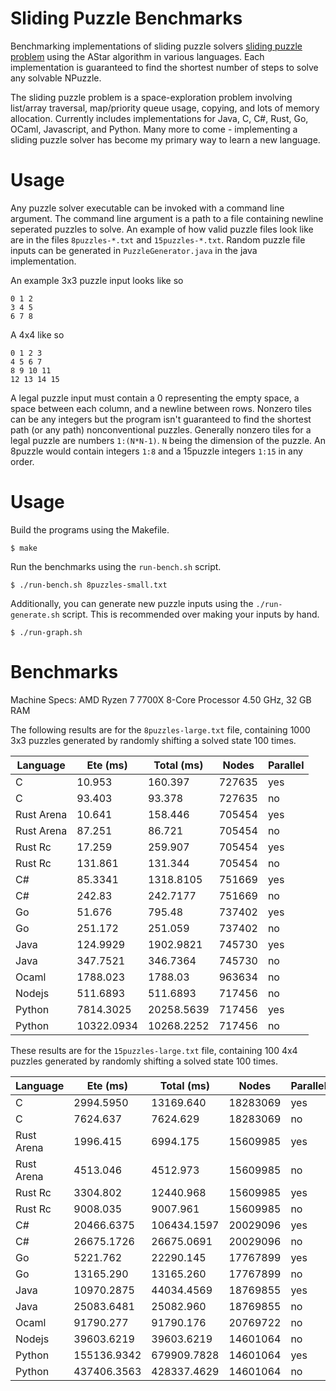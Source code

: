 # Sliding Puzzle Benchmarks

Benchmarking implementations of sliding puzzle solvers [sliding puzzle problem](https://en.wikipedia.org/wiki/15_puzzle) using the AStar algorithm in various languages.
Each implementation is guaranteed to find the shortest number of steps to solve any solvable NPuzzle. 

The sliding puzzle problem is a space-exploration problem involving list/array traversal, map/priority queue usage, copying, and lots of memory allocation. Currently includes implementations for Java, C, C#, Rust, Go, OCaml, Javascript, and Python. Many more to come - implementing a sliding puzzle solver has become my primary way to learn a new language. 

# Usage
Any puzzle solver executable can be invoked with a command line argument. The command line argument is a path to a file containing newline seperated puzzles to solve.
An example of how valid puzzle files look like are in the files `8puzzles-*.txt` and `15puzzles-*.txt`. Random puzzle file inputs can be generated in `PuzzleGenerator.java` in the java implementation.

An example 3x3 puzzle input looks like so
```
0 1 2
3 4 5
6 7 8
```

A 4x4 like so
```
0 1 2 3
4 5 6 7
8 9 10 11
12 13 14 15
```

A legal puzzle input must contain a 0 representing the empty space, a space between each column, and a newline between rows. Nonzero tiles can be any integers but the program isn't guaranteed to find the shortest path (or any path) nonconventional puzzles. Generally nonzero tiles for a legal puzzle are numbers `1:(N*N-1)`. `N` being the dimension of the puzzle. An 8puzzle would contain integers `1:8` and a 15puzzle integers `1:15` in any order.

# Usage

Build the programs using the Makefile.

```shell
$ make
```

Run the benchmarks using the `run-bench.sh` script.

```shell
$ ./run-bench.sh 8puzzles-small.txt
```

Additionally, you can generate new puzzle inputs using the `./run-generate.sh` script. This is recommended over making your inputs by hand.

```shell
$ ./run-graph.sh
```

# Benchmarks

Machine Specs: AMD Ryzen 7 7700X 8-Core Processor 4.50 GHz, 32 GB RAM

The following results are for the `8puzzles-large.txt` file, containing 1000 3x3 puzzles generated by randomly shifting a solved state 100 times.

| Language   | Ete (ms)   | Total (ms)  | Nodes   | Parallel |
|------------|------------|-------------|---------|----------|
| C          | 10.953     | 160.397     | 727635  | yes      |
| C          | 93.403     | 93.378      | 727635  | no       |
| Rust Arena | 10.641     | 158.446     | 705454  | yes      |
| Rust Arena | 87.251     | 86.721      | 705454  | no       |
| Rust Rc    | 17.259     | 259.907     | 705454  | yes      |
| Rust Rc    | 131.861    | 131.344     | 705454  | no       |
| C#         | 85.3341    | 1318.8105   | 751669  | yes      |
| C#         | 242.83     | 242.7177    | 751669  | no       |
| Go         | 51.676     | 795.48      | 737402  | yes      |
| Go         | 251.172    | 251.059     | 737402  | no       |
| Java       | 124.9929   | 1902.9821   | 745730  | yes      |
| Java       | 347.7521   | 346.7364    | 745730  | no       |
| Ocaml      | 1788.023   | 1788.03     | 963634  | no       |
| Nodejs     | 511.6893   | 511.6893    | 717456  | no       |
| Python     | 7814.3025  | 20258.5639  | 717456  | yes      |
| Python     | 10322.0934 | 10268.2252  | 717456  | no       |


These results are for the `15puzzles-large.txt` file, containing 100 4x4 puzzles generated by randomly shifting a solved state 100 times.

| Language   | Ete (ms)   | Total (ms)  | Nodes     | Parallel |
|------------|------------|-------------|-----------|----------|
| C          | 2994.5950  | 13169.640   | 18283069  | yes      |
| C          | 7624.637   | 7624.629    | 18283069  | no       |
| Rust Arena | 1996.415   | 6994.175    | 15609985  | yes      |
| Rust Arena | 4513.046   | 4512.973    | 15609985  | no       |
| Rust Rc    | 3304.802   | 12440.968   | 15609985  | yes      |
| Rust Rc    | 9008.035   | 9007.961    | 15609985  | no       |
| C#         | 20466.6375 | 106434.1597 | 20029096  | yes      |
| C#         | 26675.1726 | 26675.0691  | 20029096  | no       |
| Go         | 5221.762   | 22290.145   | 17767899  | yes      |
| Go         | 13165.290  | 13165.260   | 17767899  | no       |
| Java       | 10970.2875 | 44034.4569  | 18769855  | yes      |
| Java       | 25083.6481 | 25082.960   | 18769855  | no       |
| Ocaml      | 91790.277  | 91790.176   | 20769722  | no       | 	
| Nodejs     | 39603.6219 | 39603.6219  | 14601064  | no       |
| Python     | 155136.9342| 679909.7828 | 14601064  | yes      |
| Python     | 437406.3563| 428337.4629 | 14601064  | no       |